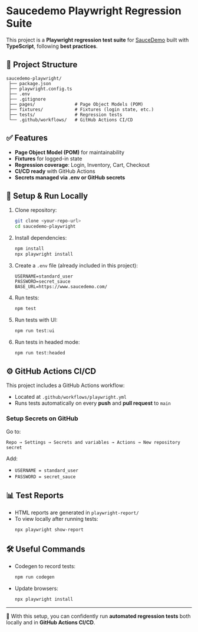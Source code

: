 # Saucedemo Playwright Regression Suite

This project is a **Playwright regression test suite** for [SauceDemo](https://www.saucedemo.com/) built with **TypeScript**, following **best practices**.

## 📂 Project Structure

```
saucedemo-playwright/
 ├── package.json
 ├── playwright.config.ts
 ├── .env
 ├── .gitignore
 ├── pages/               # Page Object Models (POM)
 ├── fixtures/            # Fixtures (login state, etc.)
 ├── tests/               # Regression tests
 └── .github/workflows/   # GitHub Actions CI/CD
```

## ✅ Features
- **Page Object Model (POM)** for maintainability
- **Fixtures** for logged-in state
- **Regression coverage**: Login, Inventory, Cart, Checkout
- **CI/CD ready** with GitHub Actions
- **Secrets managed via .env or GitHub secrets**

## 🚀 Setup & Run Locally

1. Clone repository:
   ```bash
   git clone <your-repo-url>
   cd saucedemo-playwright
   ```

2. Install dependencies:
   ```bash
   npm install
   npx playwright install
   ```

3. Create a `.env` file (already included in this project):
   ```env
   USERNAME=standard_user
   PASSWORD=secret_sauce
   BASE_URL=https://www.saucedemo.com/
   ```

4. Run tests:
   ```bash
   npm test
   ```

5. Run tests with UI:
   ```bash
   npm run test:ui
   ```

6. Run tests in headed mode:
   ```bash
   npm run test:headed
   ```

## ⚙️ GitHub Actions CI/CD

This project includes a GitHub Actions workflow:

- Located at `.github/workflows/playwright.yml`
- Runs tests automatically on every **push** and **pull request** to `main`

### Setup Secrets on GitHub
Go to:
```
Repo → Settings → Secrets and variables → Actions → New repository secret
```
Add:
- `USERNAME = standard_user`
- `PASSWORD = secret_sauce`

## 📊 Test Reports

- HTML reports are generated in `playwright-report/`
- To view locally after running tests:
  ```bash
  npx playwright show-report
  ```

## 🛠 Useful Commands
- Codegen to record tests:
  ```bash
  npm run codegen
  ```

- Update browsers:
  ```bash
  npx playwright install
  ```

---

🎯 With this setup, you can confidently run **automated regression tests** both locally and in **GitHub Actions CI/CD**.
